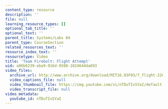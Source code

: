 ```yaml
---
content_type: resource
description: ''
file: null
learning_resource_types: []
optional_tab_title: ''
optional_text: ''
parent_title: Systems/Labs 04
parent_type: CourseSection
related_resources_text: ''
resource_index_text: ''
resourcetype: Video
title: 'Team Firebolt: Flight Attempt'
uid: a86b6239-eba9-916d-9580-1024644da693
video_files:
  archive_url: http://www.archive.org/download/MIT16.03F03/7_flight-220k.mp4
  video_captions_file: null
  video_thumbnail_file: https://img.youtube.com/vi/nTDuTIvSYaI/default.jpg
  video_transcript_file: null
video_metadata:
  youtube_id: nTDuTIvSYaI
---
```

